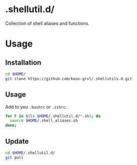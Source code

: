 # .shellutil.d/

Collection of shell aliases and functions.

# Usage

## Installation

``` bash
cd $HOME/
git clone https://github.com/keuv-grvl/.shellutils.d.git
```

## Usage

Add to you `.bashrc` or `.zshrc`:

``` bash
for F in $(ls $HOME/.shellutil.d/*.sh); do
  source $HOME/.shell_aliases.sh
done;
```

## Update

``` bash
cd $HOME/.shellutil.d/
git pull
```
